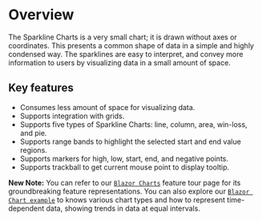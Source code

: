 # Overview

The Sparkline Charts is a very small chart; it is drawn without axes or coordinates. This presents a common shape of data in a simple and highly condensed way. The sparklines are easy to interpret, and convey more information to users by visualizing data in a small amount of space.

## Key features

* Consumes less amount of space for visualizing data.
* Supports integration with grids.
* Supports five types of Sparkline Charts: line, column, area, win-loss, and pie.
* Supports range bands to highlight the selected start and end value regions.
* Supports markers for high, low, start, end, and negative points.
* Supports trackball to get current mouse point to display tooltip.

**New Note:** You can refer to our [`Blazor Charts`](https://www.syncfusion.com/blazor-components/blazor-charts) feature tour page for its groundbreaking feature representations. You can also explore our [`Blazor Chart example`](https://blazor.syncfusion.com/demos/chart/line?theme=bootstrap4) to knows various chart types and how to represent time-dependent data, showing trends in data at equal intervals.